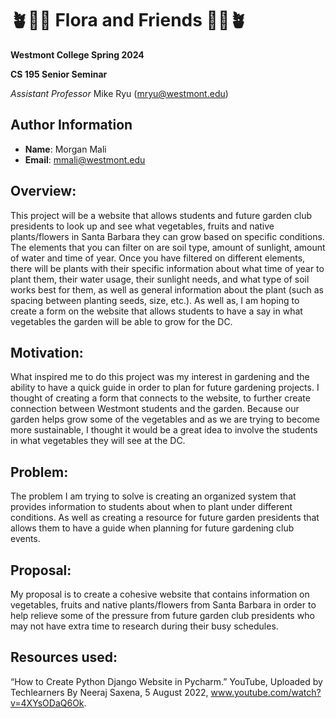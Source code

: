 
# 🪴🪻🌸 Flora and Friends 🌸🪻🪴

**Westmont College Spring 2024**

**CS 195 Senior Seminar**

*Assistant Professor* Mike Ryu (mryu@westmont.edu) 

## Author Information
* **Name**: Morgan Mali
* **Email**: mmali@westmont.edu


## Overview:
This project will be a website that allows students and future garden club presidents to look up and see what vegetables, fruits and native plants/flowers in Santa Barbara they can grow based on specific conditions. The elements that you can filter on are soil type, amount of sunlight, amount of water and time of year. Once you have filtered on different elements, there will be plants with their specific information about what time of year to plant them, their water usage, their sunlight needs, and what type of soil works best for them, as well as general information about the plant (such as spacing between planting seeds, size, etc.). As well as, I am hoping to create a form on the website that allows students to have a say in what vegetables the garden will be able to grow for the DC. 

## Motivation:
What inspired me to do this project was my interest in gardening and the ability to have a quick guide in order to plan for future gardening projects. I thought of creating a form that connects to the website, to further create connection between Westmont students and the garden. Because our garden helps grow some of the vegetables and as we are trying to become more sustainable, I thought it would be a great idea to involve the students in what vegetables they will see at the DC.

## Problem:
The problem I am trying to solve is creating an organized system that provides information to students about when to plant under different conditions. As well as creating a resource for future garden presidents that allows them to have a guide when planning for future gardening club events.

## Proposal:
My proposal is to create a cohesive website that contains information on vegetables, fruits and native plants/flowers from Santa Barbara in order to help relieve some of the pressure from future garden club presidents who may not have extra time to research during their busy schedules.

## Resources used:

“How to Create Python Django Website in Pycharm.” YouTube, Uploaded by Techlearners By Neeraj Saxena, 5 August 2022, www.youtube.com/watch?v=4XYsODaQ6Ok. 